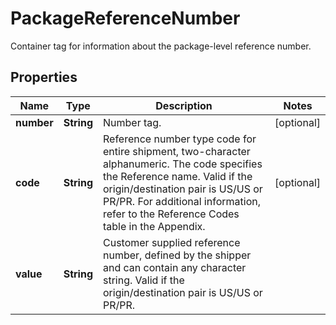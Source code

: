

# PackageReferenceNumber

Container tag for information about the package-level reference number.

## Properties

| Name | Type | Description | Notes |
|------------ | ------------- | ------------- | -------------|
|**number** | **String** | Number tag. |  [optional] |
|**code** | **String** | Reference number type code for entire shipment, two-character alphanumeric.  The code specifies the Reference name.  Valid if the origin/destination pair is US/US or PR/PR. For additional information, refer to the Reference Codes table in the Appendix. |  [optional] |
|**value** | **String** | Customer supplied reference number, defined by the shipper and can contain any character string. Valid if the origin/destination pair is US/US or PR/PR. |  |



